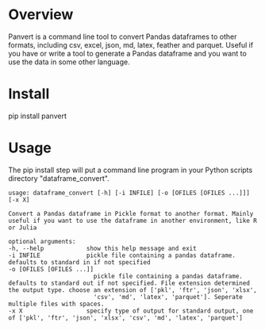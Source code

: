 # Overview
Panvert is a command line tool to convert Pandas dataframes to other formats, including
csv, excel, json, md, latex, feather and parquet.   Useful if you have or write  a tool 
to generate a Pandas dataframe and you want to use the data in some other language.

# Install

pip install panvert

# Usage

The pip install step will put a command line program in your Python
scripts directory "dataframe_convert".


    usage: dataframe_convert [-h] [-i INFILE] [-o [OFILES [OFILES ...]]] [-x X]

    Convert a Pandas dataframe in Pickle format to another format. Mainly useful if you want to use the dataframe in another environment, like R or Julia

    optional arguments:
    -h, --help            show this help message and exit
    -i INFILE             pickle file containing a pandas dataframe. defaults to standard in if not specified
    -o [OFILES [OFILES ...]]
                            pickle file containing a pandas dataframe. defaults to standard out if not specified. File extension determined the output type. choose an extension of ['pkl', 'ftr', 'json', 'xlsx',  
                            'csv', 'md', 'latex', 'parquet']. Seperate multiple files with spaces.
    -x X                  specify type of output for standard output, one of ['pkl', 'ftr', 'json', 'xlsx', 'csv', 'md', 'latex', 'parquet']